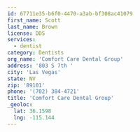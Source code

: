 ```yaml
---
id: 67711e35-b6f0-4470-a3ab-bf308ac41079
first_name: Scott
last_name: Brown
license: DDS
services:
  - dentist
category: Dentists
org_name: 'Comfort Care Dental Group'
address: '803 S 7th '
city: 'Las Vegas'
state: NV
zip: '89101'
phone: '(702) 384-4721'
title: 'Comfort Care Dental Group'
_geoloc:
  lat: 36.1598
  lng: -115.144
---
```

